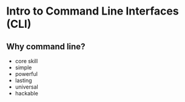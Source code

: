 # Intro to Command Line Interfaces (CLI)

## Why command line?

- core skill
- simple
- powerful
- lasting
- universal
- hackable
